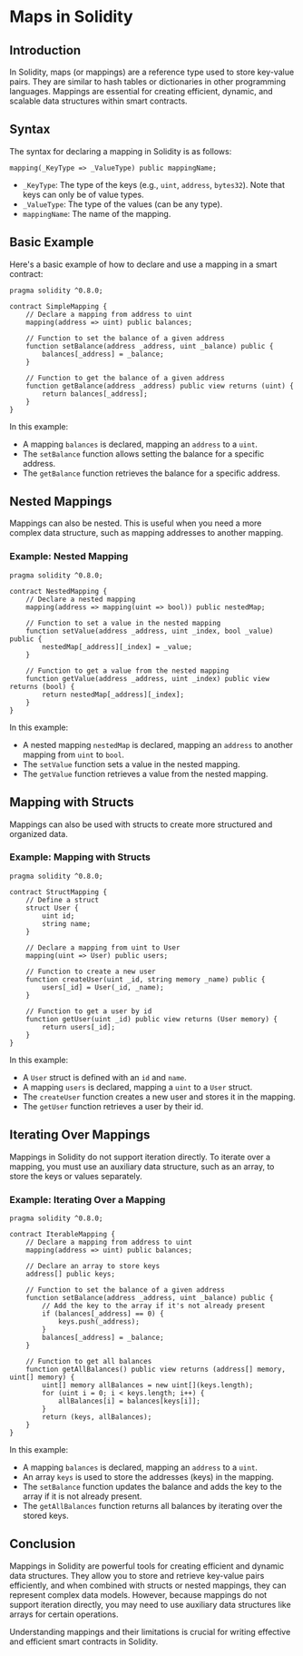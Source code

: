 
# Maps in Solidity

## Introduction

In Solidity, maps (or mappings) are a reference type used to store key-value pairs. They are similar to hash tables or dictionaries in other programming languages. Mappings are essential for creating efficient, dynamic, and scalable data structures within smart contracts.

## Syntax

The syntax for declaring a mapping in Solidity is as follows:

```solidity
mapping(_KeyType => _ValueType) public mappingName;
```

- `_KeyType`: The type of the keys (e.g., `uint`, `address`, `bytes32`). Note that keys can only be of value types.
- `_ValueType`: The type of the values (can be any type).
- `mappingName`: The name of the mapping.

## Basic Example

Here's a basic example of how to declare and use a mapping in a smart contract:

```solidity
pragma solidity ^0.8.0;

contract SimpleMapping {
    // Declare a mapping from address to uint
    mapping(address => uint) public balances;

    // Function to set the balance of a given address
    function setBalance(address _address, uint _balance) public {
        balances[_address] = _balance;
    }

    // Function to get the balance of a given address
    function getBalance(address _address) public view returns (uint) {
        return balances[_address];
    }
}
```

In this example:
- A mapping `balances` is declared, mapping an `address` to a `uint`.
- The `setBalance` function allows setting the balance for a specific address.
- The `getBalance` function retrieves the balance for a specific address.

## Nested Mappings

Mappings can also be nested. This is useful when you need a more complex data structure, such as mapping addresses to another mapping.

### Example: Nested Mapping

```solidity
pragma solidity ^0.8.0;

contract NestedMapping {
    // Declare a nested mapping
    mapping(address => mapping(uint => bool)) public nestedMap;

    // Function to set a value in the nested mapping
    function setValue(address _address, uint _index, bool _value) public {
        nestedMap[_address][_index] = _value;
    }

    // Function to get a value from the nested mapping
    function getValue(address _address, uint _index) public view returns (bool) {
        return nestedMap[_address][_index];
    }
}
```

In this example:
- A nested mapping `nestedMap` is declared, mapping an `address` to another mapping from `uint` to `bool`.
- The `setValue` function sets a value in the nested mapping.
- The `getValue` function retrieves a value from the nested mapping.

## Mapping with Structs

Mappings can also be used with structs to create more structured and organized data.

### Example: Mapping with Structs

```solidity
pragma solidity ^0.8.0;

contract StructMapping {
    // Define a struct
    struct User {
        uint id;
        string name;
    }

    // Declare a mapping from uint to User
    mapping(uint => User) public users;

    // Function to create a new user
    function createUser(uint _id, string memory _name) public {
        users[_id] = User(_id, _name);
    }

    // Function to get a user by id
    function getUser(uint _id) public view returns (User memory) {
        return users[_id];
    }
}
```

In this example:
- A `User` struct is defined with an `id` and `name`.
- A mapping `users` is declared, mapping a `uint` to a `User` struct.
- The `createUser` function creates a new user and stores it in the mapping.
- The `getUser` function retrieves a user by their id.

## Iterating Over Mappings

Mappings in Solidity do not support iteration directly. To iterate over a mapping, you must use an auxiliary data structure, such as an array, to store the keys or values separately.

### Example: Iterating Over a Mapping

```solidity
pragma solidity ^0.8.0;

contract IterableMapping {
    // Declare a mapping from address to uint
    mapping(address => uint) public balances;

    // Declare an array to store keys
    address[] public keys;

    // Function to set the balance of a given address
    function setBalance(address _address, uint _balance) public {
        // Add the key to the array if it's not already present
        if (balances[_address] == 0) {
            keys.push(_address);
        }
        balances[_address] = _balance;
    }

    // Function to get all balances
    function getAllBalances() public view returns (address[] memory, uint[] memory) {
        uint[] memory allBalances = new uint[](keys.length);
        for (uint i = 0; i < keys.length; i++) {
            allBalances[i] = balances[keys[i]];
        }
        return (keys, allBalances);
    }
}
```

In this example:
- A mapping `balances` is declared, mapping an `address` to a `uint`.
- An array `keys` is used to store the addresses (keys) in the mapping.
- The `setBalance` function updates the balance and adds the key to the array if it is not already present.
- The `getAllBalances` function returns all balances by iterating over the stored keys.

## Conclusion

Mappings in Solidity are powerful tools for creating efficient and dynamic data structures. They allow you to store and retrieve key-value pairs efficiently, and when combined with structs or nested mappings, they can represent complex data models. However, because mappings do not support iteration directly, you may need to use auxiliary data structures like arrays for certain operations.


Understanding mappings and their limitations is crucial for writing effective and efficient smart contracts in Solidity.
